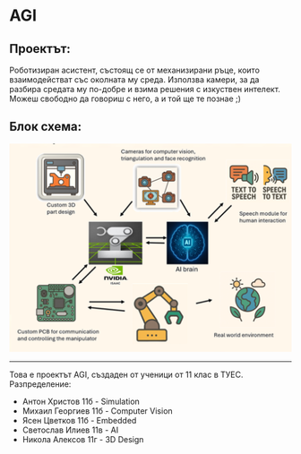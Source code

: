 # AGI

## Проектът:
Роботизиран асистент, състоящ се от механизирани ръце, които взаимодействат със околната му среда. Използва камери, за да разбира средата му по-добре и взима решения с изкуствен интелект. Можеш свободно да говориш с него, а и той ще те познае ;)

## Блок схема:
![Блок схема](BlockScheme.png)


---

Това е проектът AGI, създаден от ученици от 11 клас в ТУЕС.
Разпределение:
- Антон Христов 11б -  Simulation
- Михаил Георгиев 11б - Computer Vision
- Ясен Цветков 11б - Embedded
- Светослав Илиев 11в - AI
- Никола Алексов 11г - 3D Design
